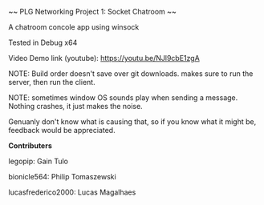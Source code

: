 ~~ PLG Networking Project 1: Socket Chatroom ~~

A chatroom concole app using winsock

Tested in Debug x64

Video Demo link (youtube): https://youtu.be/NJl9cbE1zgA


NOTE:
Build order doesn't save over git downloads. makes sure to run the server, then run the client.

NOTE: 
sometimes window OS sounds play when sending a message. Nothing crashes, it just makes the noise.

Genuanly don't know what is causing that, so if you know what it might be, feedback would be appreciated.


**Contributers**

legopip:            Gain Tulo

bionicle564:        Philip Tomaszewski

lucasfrederico2000: Lucas Magalhaes


